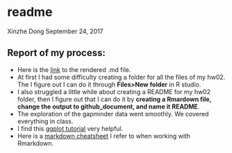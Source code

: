 readme
================
Xinzhe Dong
September 24, 2017

## Report of my process: 

* Here is the [link](https://github.com/hannahdxz/STAT545-hw-Dong-Xinzhe/blob/master/hw%2002/hw-02_Rmarkdown.md) to the rendered .md file.
* At first I had some difficulty creating a folder for all the files of my hw02. The I figure out I can do it through **Files>New folder** in R studio.
* I also struggled a little while about creating a README for my hw02 folder, then I figure out that I can do it by **creating a Rmardown file, change the output to github_document, and name it README**.
* The exploration of the gapminder data went smoothly. We covered everything in class.
* I find this [ggplot tutorial](https://github.com/jennybc/ggplot2-tutorial/blob/master/gapminder-ggplot2-univariate-quantitative.md) very helpful.
* Here is a [markdown cheatsheet](https://www.rstudio.com/wp-content/uploads/2015/02/rmarkdown-cheatsheet.pdf) I refer to when working with Rmarkdown. 
